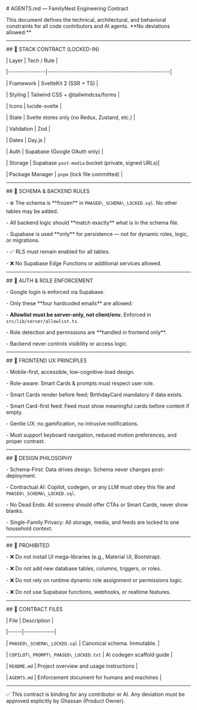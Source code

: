 \# AGENTS.md — FamilyNest Engineering Contract



This document defines the technical, architectural, and behavioral constraints for all code contributors and AI agents. \*\*No deviations allowed.\*\*



---



\## 🔧 STACK CONTRACT (LOCKED-IN)



| Layer           | Tech / Rule                                        |

|----------------|----------------------------------------------------|

| Framework       | SvelteKit 2 (SSR + TS)                             |

| Styling         | Tailwind CSS + @tailwindcss/forms                 |

| Icons           | lucide-svelte                                      |

| State           | Svelte stores only (no Redux, Zustand, etc.)       |

| Validation      | Zod                                                |

| Dates           | Day.js                                             |

| Auth            | Supabase (Google OAuth only)                       |

| Storage         | Supabase `post-media` bucket (private, signed URLs)|

| Package Manager | `pnpm` (lock file committed)                       |



---



\## 🧱 SCHEMA \& BACKEND RULES



\- ❄️ The schema is \*\*frozen\*\* in `PHASE0\_SCHEMA\_LOCKED.sql`. No other tables may be added.

\- All backend logic should \*\*match exactly\*\* what is in the schema file.

\- Supabase is used \*\*only\*\* for persistence — not for dynamic roles, logic, or migrations.

\- ✅ RLS must remain enabled for all tables.

\- ❌ No Supabase Edge Functions or additional services allowed.



---



\## 🔐 AUTH \& ROLE ENFORCEMENT



\- Google login is enforced via Supabase.

\- Only these \*\*four hardcoded emails\*\* are allowed:



\- **Allowlist must be server-only, not client/env.** Enforced in `src/lib/server/allowlist.ts`.

\- Role detection and permissions are \*\*handled in frontend only\*\*.

\- Backend never controls visibility or access logic.



---



\## 🎨 FRONTEND UX PRINCIPLES



\- Mobile-first, accessible, low-cognitive-load design.

\- Role-aware: Smart Cards \& prompts must respect user role.

\- Smart Cards render before feed; BirthdayCard mandatory if data exists.

\- Smart Card-first feed: Feed must show meaningful cards before content if empty.

\- Gentle UX: no gamification, no intrusive notifications.

\- Must support keyboard navigation, reduced motion preferences, and proper contrast.



---



\## 🧠 DESIGN PHILOSOPHY



\- Schema-First: Data drives design. Schema never changes post-deployment.

\- Contractual AI: Copilot, codegen, or any LLM must obey this file and `PHASE0\_SCHEMA\_LOCKED.sql`.

\- No Dead Ends: All screens should offer CTAs or Smart Cards, never show blanks.

\- Single-Family Privacy: All storage, media, and feeds are locked to one household context.



---



\## 🚫 PROHIBITED



\- ❌ Do not install UI mega-libraries (e.g., Material UI, Bootstrap).

\- ❌ Do not add new database tables, columns, triggers, or roles.

\- ❌ Do not rely on runtime dynamic role assignment or permissions logic.

\- ❌ Do not use Supabase functions, webhooks, or realtime features.



---



\## 📁 CONTRACT FILES



| File | Description |

|------|-------------|

| `PHASE0\_SCHEMA\_LOCKED.sql` | Canonical schema. Immutable. |

| `COPILOT\_PROMPT\_PHASE0\_LOCKED.txt` | AI codegen scaffold guide |

| `README.md` | Project overview and usage instructions |

| `AGENTS.md` | Enforcement document for humans and machines |



---



✅ This contract is binding for any contributor or AI. Any deviation must be approved explicitly by Ghassan (Product Owner).





